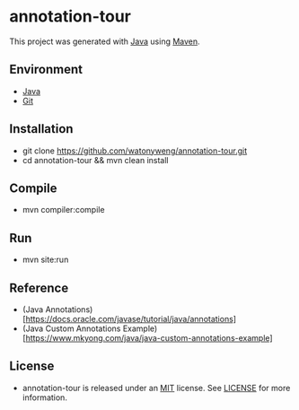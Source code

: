 # annotation-tour

This project was generated with [Java](https://www.java.com) using [Maven](http://maven.apache.org).

## Environment

- [Java](https://www.java.com)
- [Git](https://git-scm.com)

## Installation

- git clone https://github.com/watonyweng/annotation-tour.git
- cd annotation-tour && mvn clean install

## Compile

- mvn compiler:compile

## Run

- mvn site:run

## Reference

- (Java Annotations)[https://docs.oracle.com/javase/tutorial/java/annotations]
- (Java Custom Annotations Example)[https://www.mkyong.com/java/java-custom-annotations-example]

## License

- annotation-tour is released under an [MIT](https://opensource.org/licenses/MIT) license. See [LICENSE](https://github.com/watonyweng/annotation-tour/tree/master/LICENSE) for more information.
